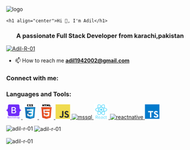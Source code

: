 ![logo]([https://github.com/Adil-R-01/Adil-R-01/blob/main/image.png](https://t4.ftcdn.net/jpg/02/67/52/49/360_F_267524919_wXbVQHR189pLVU06eQ85GGLnJMq2eJFR.jpg))

    <h1 align="center">Hi 👋, I'm Adil</h1>
<h3 align="center">A passionate Full Stack Developer from karachi,pakistan</h3>

<!-- <img src="" alt=""> -->
<!--<p align="left"> <img src="https://komarev.com/ghpvc/?username=adil-r-01&label=Profile%20views&color=0e75b6&style=flat" alt="Adil-R-01" /> </p>-->

<p align="left"> <a href="https://github.com/ryo-ma/github-profile-trophy"><img src="https://github-profile-trophy.vercel.app/?username=Adil-R-01" alt="Adil-R-01" /></a> </p>

<!--<p align="left"> <a href="https://twitter.com/" target="blank"><img src="https://img.shields.io/twitter/follow/?logo=twitter&style=for-the-badge" alt="" /></a> </p>-->

- 📫 How to reach me **adil1942002@gmail.com**

<h3 align="left">Connect with me:</h3>
<p align="left">
</p>

<h3 align="left">Languages and Tools:</h3>
<p align="left"> <a href="https://getbootstrap.com" target="_blank" rel="noreferrer"> <img src="https://raw.githubusercontent.com/devicons/devicon/master/icons/bootstrap/bootstrap-plain-wordmark.svg" alt="bootstrap" width="40" height="40"/> </a> <a href="https://www.w3schools.com/css/" target="_blank" rel="noreferrer"> <img src="https://raw.githubusercontent.com/devicons/devicon/master/icons/css3/css3-original-wordmark.svg" alt="css3" width="40" height="40"/> </a> <a href="https://www.w3.org/html/" target="_blank" rel="noreferrer"> <img src="https://raw.githubusercontent.com/devicons/devicon/master/icons/html5/html5-original-wordmark.svg" alt="html5" width="40" height="40"/> </a> <a href="https://developer.mozilla.org/en-US/docs/Web/JavaScript" target="_blank" rel="noreferrer"> <img src="https://raw.githubusercontent.com/devicons/devicon/master/icons/javascript/javascript-original.svg" alt="javascript" width="40" height="40"/> </a> <a href="https://www.microsoft.com/en-us/sql-server" target="_blank" rel="noreferrer"> <img src="https://www.svgrepo.com/show/303229/microsoft-sql-server-logo.svg" alt="mssql" width="40" height="40"/> </a> <a href="https://reactjs.org/" target="_blank" rel="noreferrer"> <img src="https://raw.githubusercontent.com/devicons/devicon/master/icons/react/react-original-wordmark.svg" alt="react" width="40" height="40"/> </a> <a href="https://reactnative.dev/" target="_blank" rel="noreferrer"> <img src="https://reactnative.dev/img/header_logo.svg" alt="reactnative" width="40" height="40"/> </a> <a href="https://www.typescriptlang.org/" target="_blank" rel="noreferrer"> <img src="https://raw.githubusercontent.com/devicons/devicon/master/icons/typescript/typescript-original.svg" alt="typescript" width="40" height="40"/> </a> </p>

<p><img align="left" src="https://github-readme-stats.vercel.app/api/top-langs?username=adil-r-01&show_icons=true&locale=en&layout=compact" alt="adil-r-01" /></p>

<p>&nbsp;<img align="center" src="https://github-readme-stats.vercel.app/api?username=adil-r-01&show_icons=true&locale=en" alt="adil-r-01" /></p>

<p><img align="center" src="https://github-readme-streak-stats.herokuapp.com/?user=adil-r-01&" alt="adil-r-01" /></p>


